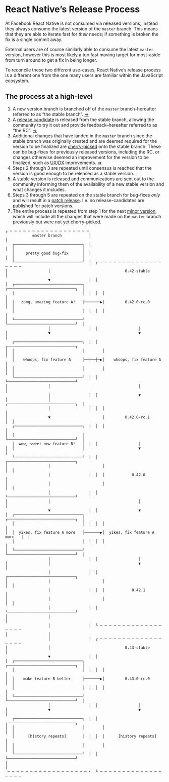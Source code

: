 # React Native’s Release Process

At Facebook React Native is not consumed via released versions, instead they always consume the latest version of the `master` branch. This means that they are able to iterate fast for _their_ needs; if something is broken the fix is a single commit away.

External users are of course similarly able to consume the latest `master` version, however this is most likely a too fast moving target for most–aside from turn around to get a fix in being longer.

To reconcile these two different use-cases, React Native’s release process is a different one from the one many users are familiar within the JavaScript ecosystem.

## The process at a high-level

1. A new version branch is branched off of the `master` branch–hereafter referred to as “the stable branch”. [⇒](./docs/release-process.md#initialize-the-process-for-a-new-version)
1. A [release candidate][rc] is released from the stable branch, allowing the community to try it out and provide feedback–hereafter referred to as “the RC”. [⇒](./docs/release-process.md#publish-the-release-candidate)
1. Additional changes that have landed in the `master` branch since the stable branch was originally created and are deemed required for the version to be finalized are [cherry-picked][cherry-picking] onto the stable branch. These can be bug-fixes for previously released versions, including the RC, or changes otherwise deemed an improvement for the version to be finalized, such as [UX]/[DX] improvements. [⇒](./docs/release-process.md#iterate-on-the-release-candidate)
1. Steps 2 through 3 are repeated until consensus is reached that the version is good enough to be released as a stable version.
1. A stable version is released and communications are sent out to the community informing them of the availability of a new stable version and what changes it includes.
1. Steps 3 through 5 are repeated on the stable branch for bug-fixes _only_ and will result in a [patch release]. I.e. no release-candidates are published for patch versions.
1. The entire process is repeated from step 1 for the next [minor version], which will include all the changes that were made on the `master` branch previously but were not yet cherry-picked.

```
┌ ─ ─ ─ ─ ─ ─ ─ ─ ─ ─ ─ ─ ─ ─ ─ ─ ─ ─
            master branch            │
│
   ┌──────────────────────────────┐  │
│  │                              │
   │     pretty good bug-fix      │  │
│  │                              │
   └──────────────────────────────┘  │  ┌ ─ ─ ─ ─ ─ ─ ─ ─ ─ ─ ─ ─ ─ ─ ─ ─ ─ ─
│                  │                                 0.42-stable             │
                   ▼                 │  │
│  ┌──────────────────────────────┐        ┌──────────────────────────────┐  │
   │                              │  │  │  │                              │
│  │   zomg, amazing feature A!   │───────▶│         0.42.0-rc.0          │  │
   │                              │  │  │  │                              │
│  └──────────────────────────────┘        └──────────────────────────────┘  │
                   │                 │  │                  │
│                  ▼                                       ▼                 │
   ┌──────────────────────────────┐  │  │  ┌──────────────────────────────┐
│  │                              │        │                              │  │
   │    whoops, fix feature A     │──┼──┼─▶│    whoops, fix feature A     │
│  │                              │        │                              │  │
   └──────────────────────────────┘  │  │  └──────────────────────────────┘
│                  │                                       │                 │
                   │                 │  │                  ▼
│                  │                       ┌──────────────────────────────┐  │
                   │                 │  │  │                              │
│                  ▼                       │         0.42.0-rc.1          │  │
   ┌──────────────────────────────┐  │  │  │                              │
│  │                              │        └──────────────────────────────┘  │
   │  wow, sweet new feature B!   │  │  │                  │
│  │                              │                        ▼                 │
   └──────────────────────────────┘  │  │  ┌──────────────────────────────┐
│                  │                       │                              │  │
                   │                 │  │  │            0.42.0            │
│                  │                       │                              │  │
                   │                 │  │  └──────────────────────────────┘
│                  │                                       │                 │
                   ▼                 │  │                  ▼
│  ┌──────────────────────────────┐        ┌──────────────────────────────┐  │
   │                              │  │  │  │                              │
│  │  yikes, fix feature A more   │───────▶│  yikes, fix feature A more   │  │
   │                              │  │  │  │                              │
│  └──────────────────────────────┘        └──────────────────────────────┘  │
                   │                 │  │                  │
│                  │                                       ▼                 │
                   │                 │  │  ┌──────────────────────────────┐
│                  │                       │                              │  │
                   │                 │  │  │            0.42.1            │
│                  │                       │                              │  │
                   │                 │  │  └──────────────────────────────┘
│                  │                                                         │
                   │                 │  └ ─ ─ ─ ─ ─ ─ ─ ─ ─ ─ ─ ─ ─ ─ ─ ─ ─ ─
│                  │
                   │                 │  ┌ ─ ─ ─ ─ ─ ─ ─ ─ ─ ─ ─ ─ ─ ─ ─ ─ ─ ─
│                  │                                 0.43-stable             │
                   ▼                 │  │
│  ┌──────────────────────────────┐        ┌──────────────────────────────┐  │
   │                              │  │  │  │                              │
│  │    make feature B better     │───────▶│         0.43.0-rc.0          │  │
   │                              │  │  │  │                              │
│  └──────────────────────────────┘        └──────────────────────────────┘  │
                   │                 │  │                  │
│                  ▼                                       ▼                 │
   ┌──────────────────────────────┐  │  │  ┌──────────────────────────────┐
│  │                              │        │                              │  │
   │      [history repeats]       │  │  │  │      [history repeats]       │
│  │                              │        │                              │  │
   └──────────────────────────────┘  │  │  └──────────────────────────────┘
│                                                                            │
 ─ ─ ─ ─ ─ ─ ─ ─ ─ ─ ─ ─ ─ ─ ─ ─ ─ ─ ┘  └ ─ ─ ─ ─ ─ ─ ─ ─ ─ ─ ─ ─ ─ ─ ─ ─ ─ ─
```

[rc]: https://en.wikipedia.org/wiki/Software_release_life_cycle#Release_candidate
[cherry-picking]: https://wiki.c2.com/?CherryPicking
[ux]: https://www.nngroup.com/articles/definition-user-experience/
[dx]: https://medium.com/@albertcavalcante/what-is-dx-developer-experience-401a0e44a9d9
[patch release]: https://semver.org/spec/v2.0.0.html#spec-item-6
[minor version]: https://semver.org/spec/v2.0.0.html#spec-item-7

